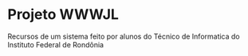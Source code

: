 # Projeto WWWJL

Recursos de um sistema feito por alunos do Técnico de Informatica do Instituto Federal de Rondônia
